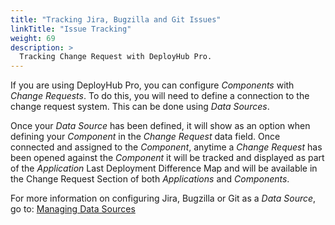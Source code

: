 ```yaml
---
title: "Tracking Jira, Bugzilla and Git Issues"
linkTitle: "Issue Tracking"
weight: 69
description: >
  Tracking Change Request with DeployHub Pro.
---
```


If you are using DeployHub Pro, you can configure _Components_ with  _Change Requests_. To do this, you will need to define a connection to the change request system. This can be done using _Data Sources_.

Once your _Data Source_ has been defined, it will show as an option when defining your _Component_ in the _Change Request_ data field.  Once connected and assigned to the _Component_, anytime a _Change Request_ has been opened against the _Component_ it will be tracked and displayed as part of the _Application_ Last Deployment Difference Map and will be available in the Change Request Section of both _Applications_ and _Components_.

For more information on configuring Jira, Bugzilla or Git as a _Data Source_, go to:
[Managing Data Sources](/userguide/customizations/2-data-sources/)
